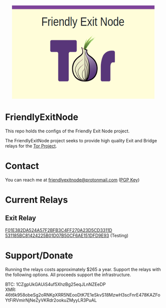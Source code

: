 <p align="center">
  <img width="460" height="300" src="https://raw.githubusercontent.com/Frichetten/FriendlyExitNode/master/friendlyexitnode.png">
</p>

# FriendlyExitNode
This repo holds the configs of the Friendly Exit Node project.  

The FriendlyExitNode project seeks to provide high quality Exit and Bridge relays for the <a href="https://www.torproject.org/about/history/">Tor Project</a>.  

# Contact
You can reach me at friendlyexitnode@protonmail.com (<a href="https://raw.githubusercontent.com/Frichetten/FriendlyExitNode/master/pub_key.asc">PGP Key</a>)    

# Current Relays
## Exit Relay
<a href="https://metrics.torproject.org/rs.html#details/F01E382DA524A57F2BFB3C4FF270A23D5CD3311D">F01E382DA524A57F2BFB3C4FF270A23D5CD3311D</a>  
<a href="https://metrics.torproject.org/rs.html#details/531185BC81424225B01D07B50CF6AE151DFD9E93">531185BC81424225B01D07B50CF6AE151DFD9E93</a> (Testing)

# Support/Donate
Running the relays costs approximately $265 a year. Support the relays with the following options. All proceeds support the infrastructure.

BTC: 1CZgpUkGAUiS4uf5XhzBg25eqJLnNZEeDP  
XMR: 46t6k958obeSg2oRNKpXRR5NEooDtK7E1eSkvS18MzwH3scFnrE478KAZFoYtFiRVmirNjNeZyVKRdr2ookuZMyyLR3PuAL  
